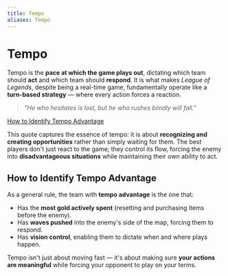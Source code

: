 ```yaml
---
title: Tempo
aliases: Tempo
---
```


# Tempo

Tempo is the **pace at which the game plays out**, dictating which team should **act** and which team should **respond**. It is what makes *League of Legends*, despite being a real-time game, fundamentally operate like a **turn-based strategy** — where every action forces a reaction.

> *"He who hesitates is lost, but he who rushes blindly will fall."*

[How to Identify Tempo Advantage](#How%20to%20Identify%20Tempo%20Advantage)

This quote captures the essence of tempo: it is about **recognizing and creating opportunities** rather than simply waiting for them. The best players don't just react to the game; they control its flow, forcing the enemy into **disadvantageous situations** while maintaining their own ability to act.

## How to Identify Tempo Advantage

As a general rule, the team with **tempo advantage** is the one that:

- Has the **most gold actively spent** (resetting and purchasing items before the enemy).
- Has **waves pushed** into the enemy's side of the map, forcing them to respond.
- Has **vision control**, enabling them to dictate when and where plays happen.

Tempo isn't just about moving fast — it's about making sure **your actions are meaningful** while forcing your opponent to play on your terms.
